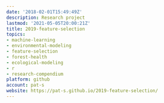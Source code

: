 ```yaml
---
date: '2018-02-01T15:49:49Z'
description: Research project
lastmod: '2021-05-05T20:00:21Z'
title: 2019-feature-selection
topics:
- machine-learning
- environmental-modeling
- feature-selection
- forest-health
- ecological-modeling
- r
- research-compendium
platform: github
account: pat-s
website: https://pat-s.github.io/2019-feature-selection/
---
```


